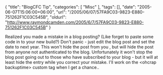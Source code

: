 {
	"title": "BlogCFC Tip",
	"categories": [
		"Misc"
	],
	"tags": [],
	"date": "2005-06-07T15:06:00+06:00",
	"url": "/2005/06/07/57FA9C03-9823-E880-751262F1C03C545B",
	"oldurl": "http://www.raymondcamden.com/2005/6/7/57FA9C03-9823-E880-751262F1C03C545B"
}

Realized you made a mistake in a blog posting? (Like forget to paste some code in to your new build?) Don't panic - just edit the blog post and set the date to next year. This won't hide the post from you , but will hide the post from anyone not authenticated to the blog. Unfortunately it won't stop the blog post going out to those who have subscribed to your blog - but it will at least hide the entry while you correct your mistake. I'll work on the &lt;ohcrap backuptime&gt; custom tag when I get a chance..